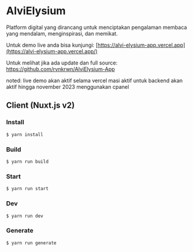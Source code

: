 # AlviElysium

Platform digital yang dirancang untuk menciptakan pengalaman membaca yang mendalam, menginspirasi, dan memikat.

Untuk demo live anda bisa kunjungi: [https://alvi-elysium-app.vercel.app](https://alvi-elysium-app.vercel.app/)

Untuk melihat jika ada update dan full source: https://github.com/rvnkrwn/AlviElysium-App

noted: live demo akan aktif selama vercel masi aktif untuk backend akan aktif hingga november 2023 menggunakan cpanel


## Client (Nuxt.js v2)
### Install
```shell
$ yarn install
```
### Build
```shell
$ yarn run build
```
### Start
```shell
$ yarn run start
```
### Dev
```shell
$ yarn run dev
```
### Generate
```shell
$ yarn run generate
```
